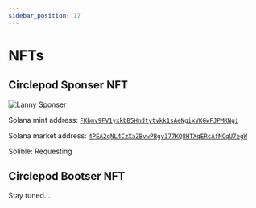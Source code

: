 ```yaml
---
sidebar_position: 17
---
```


# NFTs

## Circlepod Sponser NFT

![Lanny Sponser](/img/nfts/1200_Lanny.png)

Solana mint address: [`FKbmv9FV1yxkbB5Hndtytvkk1sAeNgixVKGwFJPMKNgi`](https://explorer.solana.com/address/FKbmv9FV1yxkbB5Hndtytvkk1sAeNgixVKGwFJPMKNgi)

Solana market address: [`4PEA2qNL4CzXaZBvwPBgv377KQ8HTXqERcAfNCqU7egW`](https://dex.bonfida.org/#/market/4PEA2qNL4CzXaZBvwPBgv377KQ8HTXqERcAfNCqU7egW)

Solible: Requesting

## Circlepod Bootser NFT

Stay tuned...
